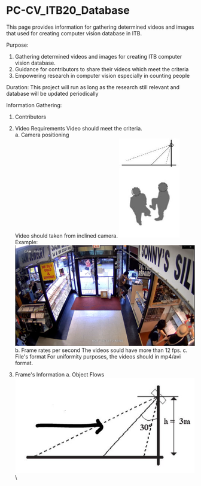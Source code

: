 # PC-CV_ITB20_Database
This page provides information for gathering determined videos and images that used for creating computer vision database in ITB.

Purpose:
1. Gathering determined videos and images for creating ITB computer vision database.
2. Guidance for contributors to share their videos which meet the criteria
3. Empowering research in computer vision especially in counting people

Duration:
This project will run as long as the research still relevant and database will be updated periodically

Information Gathering:
1. Contributors

2. Video Requirements
Video should meet the criteria.\
   a. Camera positioning\
   Video should taken from inclined camera.
![](inclined_camera_position.JPG)\
   Example:\
![](positioning.PNG)\
   b. Frame rates per second
   The videos sould have more than 12 fps.
   c. File's format
   For uniformity purposes, the videos should in mp4/avi format.
3. Frame's Information
   a. Object Flows\
![](flow.JPG)\
